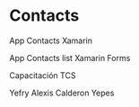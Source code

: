 # Contacts
App Contacts Xamarin

App Contacts list Xamarin Forms

Capacitación TCS

Yefry Alexis Calderon Yepes
